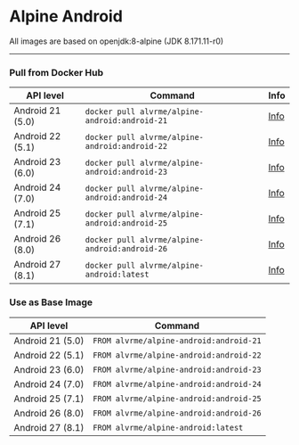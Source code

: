 # Alpine Android

All images are based on openjdk:8-alpine (JDK 8.171.11-r0)

---

### Pull from Docker Hub
| API level | Command | Info |
| --------- | ------- | ---- |
| Android 21 (5.0) | `docker pull alvrme/alpine-android:android-21` | [Info](https://github.com/alvr/alpine-android/tree/master/android-21) |
| Android 22 (5.1) | `docker pull alvrme/alpine-android:android-22` | [Info](https://github.com/alvr/alpine-android/tree/master/android-22) |
| Android 23 (6.0) | `docker pull alvrme/alpine-android:android-23` | [Info](https://github.com/alvr/alpine-android/tree/master/android-23) |
| Android 24 (7.0) | `docker pull alvrme/alpine-android:android-24` | [Info](https://github.com/alvr/alpine-android/tree/master/android-24) |
| Android 25 (7.1) | `docker pull alvrme/alpine-android:android-25` | [Info](https://github.com/alvr/alpine-android/tree/master/android-25) |
| Android 26 (8.0) | `docker pull alvrme/alpine-android:android-26` | [Info](https://github.com/alvr/alpine-android/tree/master/android-26) |
| Android 27 (8.1) | `docker pull alvrme/alpine-android:latest`     | [Info](https://github.com/alvr/alpine-android/tree/master/android-27) |


### Use as Base Image
| API level | Command |
| --------- | ------- |
| Android 21 (5.0) | `FROM alvrme/alpine-android:android-21` |
| Android 22 (5.1) | `FROM alvrme/alpine-android:android-22` |
| Android 23 (6.0) | `FROM alvrme/alpine-android:android-23` |
| Android 24 (7.0) | `FROM alvrme/alpine-android:android-24` |
| Android 25 (7.1) | `FROM alvrme/alpine-android:android-25` |
| Android 26 (8.0) | `FROM alvrme/alpine-android:android-26` |
| Android 27 (8.1) | `FROM alvrme/alpine-android:latest`     |